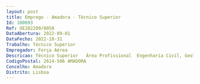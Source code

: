 ```yaml
--- 
layout: post
title: Emprego - Amadora - Técnico Superior
Id: 100693
Ref: OE202209/0050
DataAbertura: 2022-09-01
DataFecho: 2022-10-31
Trabalho: Técnico Superior
Empregador: Força Aérea
Descricao: Técnico Superior   Área Profissional  Engenharia Civil, Geológica, Materiais ouMinas.Descrição de funções  Exercício de funções, na área de Engenharia Civil, composto de trabalho na Direção de Infraestruturas no Estado Maior da Força Aérea,sito em Alfragide, concelho de Amadora.
CodigoPostal: 2614-506 AMADORA
Concelho: Amadora
Distrito: Lisboa
--- 
```


